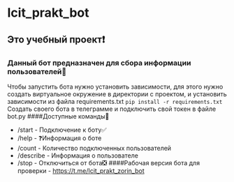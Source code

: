 # Icit_prakt_bot
## Это учебный проект:exclamation:
### Данный бот предназначен для сбора информации пользователей:green_book:
Чтобы запустить бота нужно установить зависимости, для этого нужно создать виртуальное окружение в директории с проектом, и установить зависимости из файла requirements.txt  `pip install -r requirements.txt`
Создать своего бота в телеграмме и подключить свой токен в файле bot.py
####Доступные команды:page_with_curl:
* /start - Подключение к боту:white_check_mark:
* /help - :question:Информация о боте
* /count - Количество подключенных пользователей
* /describe - Информация о пользователе
* /stop - Отключиться от бота:negative_squared_cross_mark:
####Рабочая версия бота для проверки - https://t.me/Icit_prakt_zorin_bot
